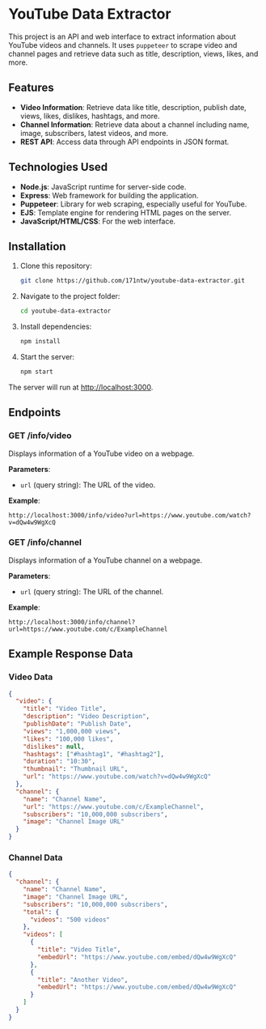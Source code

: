 # YouTube Data Extractor

This project is an API and web interface to extract information about YouTube videos and channels. It uses `puppeteer` to scrape video and channel pages and retrieve data such as title, description, views, likes, and more.

## Features

- **Video Information**: Retrieve data like title, description, publish date, views, likes, dislikes, hashtags, and more.
- **Channel Information**: Retrieve data about a channel including name, image, subscribers, latest videos, and more.
- **REST API**: Access data through API endpoints in JSON format.

## Technologies Used

- **Node.js**: JavaScript runtime for server-side code.
- **Express**: Web framework for building the application.
- **Puppeteer**: Library for web scraping, especially useful for YouTube.
- **EJS**: Template engine for rendering HTML pages on the server.
- **JavaScript/HTML/CSS**: For the web interface.

## Installation

1. Clone this repository:
   ```bash
   git clone https://github.com/171ntw/youtube-data-extractor.git
   ```

2. Navigate to the project folder:
   ```bash
   cd youtube-data-extractor
   ```

3. Install dependencies:
   ```bash
   npm install
   ```

4. Start the server:
   ```bash
   npm start
   ```

The server will run at [http://localhost:3000](http://localhost:3000).

## Endpoints

### **GET /info/video**
Displays information of a YouTube video on a webpage.

**Parameters**:
- `url` (query string): The URL of the video.

**Example**:
```text
http://localhost:3000/info/video?url=https://www.youtube.com/watch?v=dQw4w9WgXcQ
```

### **GET /info/channel**
Displays information of a YouTube channel on a webpage.

**Parameters**:
- `url` (query string): The URL of the channel.

**Example**:
```text
http://localhost:3000/info/channel?url=https://www.youtube.com/c/ExampleChannel
```

## Example Response Data

### **Video Data**
```json
{
  "video": {
    "title": "Video Title",
    "description": "Video Description",
    "publishDate": "Publish Date",
    "views": "1,000,000 views",
    "likes": "100,000 likes",
    "dislikes": null,
    "hashtags": ["#hashtag1", "#hashtag2"],
    "duration": "10:30",
    "thumbnail": "Thumbnail URL",
    "url": "https://www.youtube.com/watch?v=dQw4w9WgXcQ"
  },
  "channel": {
    "name": "Channel Name",
    "url": "https://www.youtube.com/c/ExampleChannel",
    "subscribers": "10,000,000 subscribers",
    "image": "Channel Image URL"
  }
}
```

### **Channel Data**
```json
{
  "channel": {
    "name": "Channel Name",
    "image": "Channel Image URL",
    "subscribers": "10,000,000 subscribers",
    "total": {
      "videos": "500 videos"
    },
    "videos": [
      {
        "title": "Video Title",
        "embedUrl": "https://www.youtube.com/embed/dQw4w9WgXcQ"
      },
      {
        "title": "Another Video",
        "embedUrl": "https://www.youtube.com/embed/dQw4w9WgXcQ"
      }
    ]
  }
}
